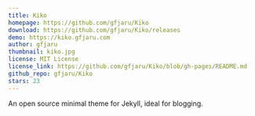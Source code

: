 ```yaml
---
title: Kiko
homepage: https://github.com/gfjaru/Kiko
download: https://github.com/gfjaru/Kiko/releases
demo: https://kiko.gfjaru.com
author: gfjaru
thumbnail: kiko.jpg
license: MIT License
license_link: https://github.com/gfjaru/Kiko/blob/gh-pages/README.md
github_repo: gfjaru/Kiko
stars: 23
---
```


An open source minimal theme for Jekyll, ideal for blogging.
